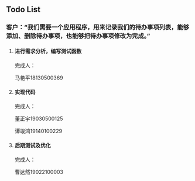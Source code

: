 ## Todo List
### 客户：“我们需要一个应用程序，用来记录我们的待办事项列表，能够添加、删除待办事项，也能够把待办事项修改为完成。”


1. #### 进行需求分析，编写测试函数 

    完成人：
    
    马艳平18130500369

2. #### 实现代码

    完成人：
    
    董正宇19030500125

    谭竣鸿19140100229

3. #### 后期测试及优化

    完成人：
    
    曹达然19022100003
